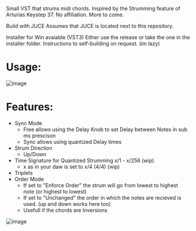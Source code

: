 Small VST that strums midi chords. 
Inspired by the Strumming feature of Arturias Keystep 37. No affiliation.
More to come.

Build with JUCE
Assumes that JUCE is located next to this repository. 

Installer for Win avaiable (VST3)
Either use the release or take the one in the installer folder.
Instructions to self-building on request. (im lazy)



# Usage:  
![image](https://github.com/MrMatch246/MidiStrummer/assets/50702646/de1ee4a8-d728-4d58-a996-7b7cf6b4760b)



# Features:
- Sync Mode
  - Free allows using the Delay Knob to set Delay between Notes in sub ms prescison
  - Sync allows using quantized Delay times
- Strum Direction
  - Up/Down
- Time Signature for Quantized Strumming x/1 - x/256 (wip)
  - x as in your daw is set to x/4 (4/4) (wip)
- Triplets
- Order Mode
  - If set to "Enforce Order" the strum will go from lowest to highest note (or highest to lowest)
  - If set to "Unchanged" the order in which the notes are recieved is used. (up and down works here too)
  - Usefull if the chords are Inversions 

![image](https://github.com/MrMatch246/MidiStrummer/assets/50702646/70eb94a6-7d2f-4cf2-8c29-71f52e82d36f)
